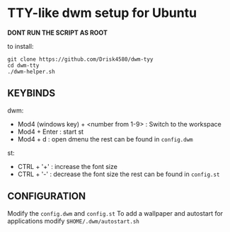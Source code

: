 # TTY-like dwm setup for Ubuntu
**DONT RUN THE SCRIPT AS ROOT**

to install:
```
git clone https://github.com/Drisk4580/dwm-tyy
cd dwm-tty
./dwm-helper.sh
```

## KEYBINDS
dwm:
   * Mod4 (windows key) + <number from 1-9> : Switch to the <number> workspace
   * Mod4 + Enter : start st
   * Mod4 + d : open dmenu
the rest can be found in `config.dwm`

st:
   * CTRL + '+' : increase the font size
   * CTRL + '-' : decrease the font size
the rest can be found in `config.st`

## CONFIGURATION
Modify the `config.dwm` and `config.st`
To add a wallpaper and autostart for applications modify `$HOME/.dwm/autostart.sh`
